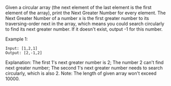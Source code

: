 Given a circular array (the next element of the last element is the first element of the array),
print the Next Greater Number for every element. The Next Greater Number of a number x is the first
greater number to its traversing-order next in the array, which means you could search circularly to
find its next greater number. If it doesn't exist, output -1 for this number.

Example 1:
```
Input: [1,2,1]
Output: [2,-1,2]
```
Explanation: The first 1's next greater number is 2; 
The number 2 can't find next greater number; 
The second 1's next greater number needs to search circularly, which is also 2.
Note: The length of given array won't exceed 10000.
